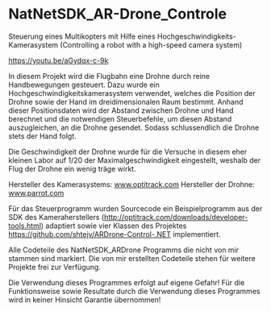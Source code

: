 # NatNetSDK_AR-Drone_Controle

Steuerung eines Multikopters mit Hilfe eines Hochgeschwindigkeits-Kamerasystem 
(Controlling a robot with a high-speed camera system)

https://youtu.be/aGydqx-c-9k

In diesem Projekt wird die Flugbahn eine Drohne durch reine Handbewegungen gesteuert. Dazu wurde ein Hochgeschwindigkeitskamerasystem verwendet, welches die Position der Drohne sowie der Hand im dreidimensionalen Raum bestimmt. Anhand dieser Positionsdaten wird der Abstand zwischen Drohne und Hand berechnet und die notwendigen Steuerbefehle, um diesen Abstand auszugleichen, an die Drohne gesendet. Sodass schlussendlich die Drohne stets der Hand folgt.

Die Geschwindigkeit der Drohne wurde für die Versuche in diesem eher kleinen Labor auf 1/20 der Maximalgeschwindigkeit eingestellt, weshalb der Flug der Drohne ein wenig träge wirkt. 

Hersteller des Kamerasystems: www.optitrack.com
Hersteller der Drohne: www.parrot.com

Für das Steuerprogramm wurden Sourcecode ein Beispielprogramm aus der SDK des Kameraherstellers (http://optitrack.com/downloads/developer-tools.html) adaptiert sowie vier Klassen des Projektes https://github.com/shtejv/ARDrone-Control-.NET implementiert.

Alle Codeteile des NatNetSDK_ARDrone Programms die nicht von mir stammen sind markiert. Die von mir erstellten Codeteile stehen für weitere Projekte frei zur Verfügung. 

Die Verwendung dieses Programmes erfolgt auf eigene Gefahr! Für die Funktionsweise sowie Resultate durch die Verwendung dieses Programmes wird in keiner Hinsicht Garantie übernommen! 
